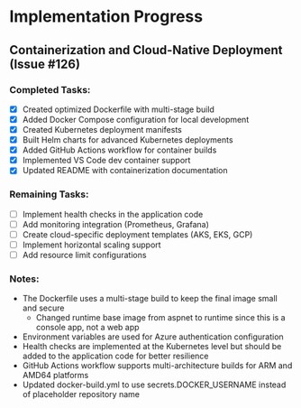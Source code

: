 



# Implementation Progress

## Containerization and Cloud-Native Deployment (Issue #126)

### Completed Tasks:
- [x] Created optimized Dockerfile with multi-stage build
- [x] Added Docker Compose configuration for local development
- [x] Created Kubernetes deployment manifests
- [x] Built Helm charts for advanced Kubernetes deployments
- [x] Added GitHub Actions workflow for container builds
- [x] Implemented VS Code dev container support
- [x] Updated README with containerization documentation

### Remaining Tasks:
- [ ] Implement health checks in the application code
- [ ] Add monitoring integration (Prometheus, Grafana)
- [ ] Create cloud-specific deployment templates (AKS, EKS, GCP)
- [ ] Implement horizontal scaling support
- [ ] Add resource limit configurations

### Notes:
- The Dockerfile uses a multi-stage build to keep the final image small and secure
  - Changed runtime base image from aspnet to runtime since this is a console app, not a web app
- Environment variables are used for Azure authentication configuration
- Health checks are implemented at the Kubernetes level but should be added to the application code for better resilience
- GitHub Actions workflow supports multi-architecture builds for ARM and AMD64 platforms
- Updated docker-build.yml to use secrets.DOCKER_USERNAME instead of placeholder repository name


